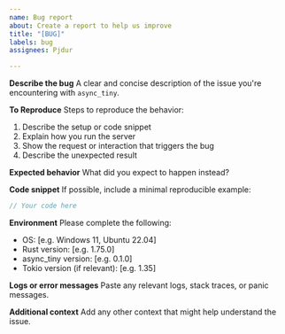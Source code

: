 ```yaml
---
name: Bug report
about: Create a report to help us improve
title: "[BUG]"
labels: bug
assignees: Pjdur

---
```


**Describe the bug**
A clear and concise description of the issue you're encountering with `async_tiny`.

**To Reproduce**
Steps to reproduce the behavior:
1. Describe the setup or code snippet
2. Explain how you run the server
3. Show the request or interaction that triggers the bug
4. Describe the unexpected result

**Expected behavior**
What did you expect to happen instead?

**Code snippet**
If possible, include a minimal reproducible example:

```rust
// Your code here
```

**Environment**
Please complete the following:
- OS: [e.g. Windows 11, Ubuntu 22.04]
- Rust version: [e.g. 1.75.0]
- async_tiny version: [e.g. 0.1.0]
- Tokio version (if relevant): [e.g. 1.35]

**Logs or error messages**
Paste any relevant logs, stack traces, or panic messages.

**Additional context**
Add any other context that might help understand the issue.
